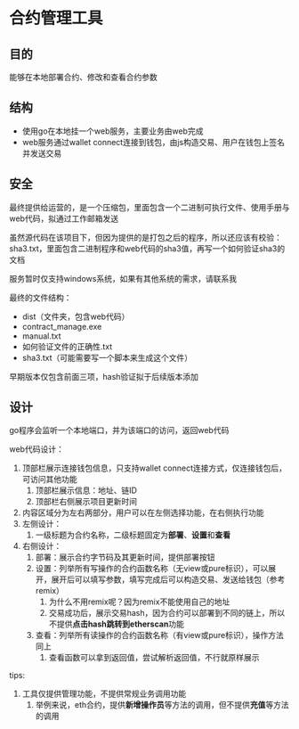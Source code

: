 # 合约管理工具

## 目的

能够在本地部署合约、修改和查看合约参数

## 结构

- 使用go在本地挂一个web服务，主要业务由web完成
- web服务通过wallet connect连接到钱包，由js构造交易、用户在钱包上签名并发送交易

## 安全

最终提供给运营的，是一个压缩包，里面包含一个二进制可执行文件、使用手册与web代码，拟通过工作邮箱发送

虽然源代码在该项目下，但因为提供的是打包之后的程序，所以还应该有校验：sha3.txt，里面包含二进制程序和web代码的sha3值，再写一个如何验证sha3的文档

服务暂时仅支持windows系统，如果有其他系统的需求，请联系我

最终的文件结构：

- dist（文件夹，包含web代码）
- contract_manage.exe
- manual.txt
- 如何验证文件的正确性.txt
- sha3.txt（可能需要写一个脚本来生成这个文件）

早期版本仅包含前面三项，hash验证拟于后续版本添加

## 设计

go程序会监听一个本地端口，并为该端口的访问，返回web代码

web代码设计：

1. 顶部栏展示连接钱包信息，只支持wallet connect连接方式，仅连接钱包后，可访问其他功能
    1. 顶部栏展示信息：地址、链ID
    2. 顶部栏右侧展示项目更新时间
2. 内容区域分为左右两部分，用户可以在左侧选择功能，在右侧执行功能
3. 左侧设计：
    1. 一级标题为合约名称，二级标题固定为**部署**、**设置**和**查看**
4. 右侧设计：
    1. 部署：展示合约字节码及其更新时间，提供部署按钮
    2. 设置：列举所有写操作的合约函数名称（无view或pure标识），可以展开，展开后可以填写参数，填写完成后可以构造交易、发送给钱包（参考remix）
        1. 为什么不用remix呢？因为remix不能使用自己的地址
        2. 交易成功后，展示交易hash，因为合约可以部署到不同的链上，所以不提供**点击hash跳转到etherscan**功能
    3. 查看：列举所有读操作的合约函数名称（有view或pure标识），操作方法同上
        1. 查看函数可以拿到返回值，尝试解析返回值，不行就原样展示

tips:

1. 工具仅提供管理功能，不提供常规业务调用功能
    1. 举例来说，eth合约，提供**新增操作员**等方法的调用，但不提供**充值**等方法的调用

